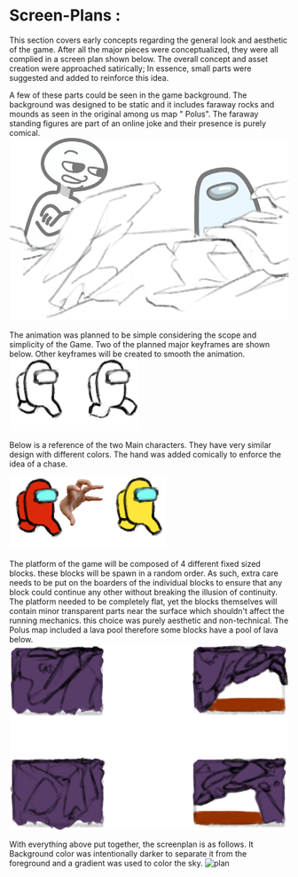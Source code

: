 
# Screen-Plans :

This section covers early concepts regarding the general look and aesthetic of the game.
After all the major pieces were conceptualized, they were all complied in a screen plan shown below.
The overall concept and asset creation were approached satirically;
In essence, small parts were suggested and added to reinforce this idea.

A few of these parts could be seen in the game background.
The background was designed to be static and it includes faraway rocks and mounds
as seen in the original among us map " Polus".
The faraway standing figures are part of an online joke and their presence is purely comical.
![back](/resources/screenplans/amog.png)   


The animation was planned to be simple considering the scope and simplicity of the Game.
Two of the planned major keyframes are shown below. Other keyframes will be created to smooth the animation.
![animation](/resources/screenplans/anim.png)

Below is a reference of the two Main characters. They have very similar design with different colors.
The hand was added comically to enforce the idea of a chase.

![animation](/resources/screenplans/yes.png)

The platform of the game will be composed of 4 different fixed sized blocks. these blocks will be
spawn in a random order. As such, extra care needs to be put on the boarders of the individual blocks
to ensure that any block could continue any other without breaking the illusion of continuity.
The platform needed to be completely flat, yet the blocks themselves will contain minor transparent parts near the surface which shouldn't affect the running mechanics.
 this choice was purely aesthetic and non-technical.
The Polus map included a lava pool therefore some blocks have a pool of lava below.
![animation](/resources/screenplans/blocks.png)


With everything above put together, the screenplan is as follows.
It Background color was intentionally darker to separate it from the foreground and a gradient was used to color the sky.
![plan](/resources/screenplans/screenplans.png)
